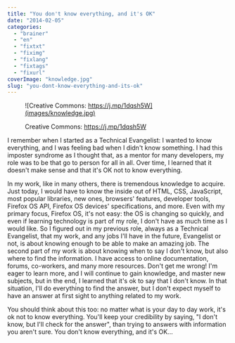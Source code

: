 ```yaml
---
title: "You don't know everything, and it's OK"
date: "2014-02-05"
categories: 
  - "brainer"
  - "en"
  - "fixtxt"
  - "fiximg"
  - "fixlang"
  - "fixtags"
  - "fixurl"
coverImage: "knowledge.jpg"
slug: "you-dont-know-everything-and-its-ok"
---
```


<figure>

![Creative Commons: https://j.mp/1dqsh5W](images/knowledge.jpg)

<figcaption>

Creative Commons: https://j.mp/1dqsh5W

</figcaption>

</figure>

I remember when I started as a Technical Evangelist: I wanted to know everything, and I was feeling bad when I didn't know something. I had this imposter syndrome as I thought that, as a mentor for many developers, my role was to be that go to person for all in all. Over time, I learned that it doesn't make sense and that it's OK not to know everything.

In my work, like in many others, there is tremendous knowledge to acquire. Just today, I would have to know the inside out of HTML, CSS, JavaScript, most popular libraries, new ones, browsers' features, developer tools, Firefox OS API, Firefox OS devices' specifications, and more. Even with my primary focus, Firefox OS, it's not easy: the OS is changing so quickly, and even if learning technology is part of my role, I don't have as much time as I would like. So I figured out in my previous role, always as a Technical Evangelist, that my work, and any jobs I'll have in the future, Evangelist or not, is about knowing enough to be able to make an amazing job. The second part of my work is about knowing when to say I don't know, but also where to find the information. I have access to online documentation, forums, co-workers, and many more resources. Don't get me wrong! I'm eager to learn more, and I will continue to gain knowledge, and master new subjects, but in the end, I learned that it's ok to say that I don't know. In that situation, I'll do everything to find the answer, but I don't expect myself to have an answer at first sight to anything related to my work.

You should think about this too: no matter what is your day to day work, it's ok not to know everything. You'll keep your credibility by saying, "I don't know, but I'll check for the answer", than trying to answers with information you aren't sure. You don't know everything, and it's OK...
